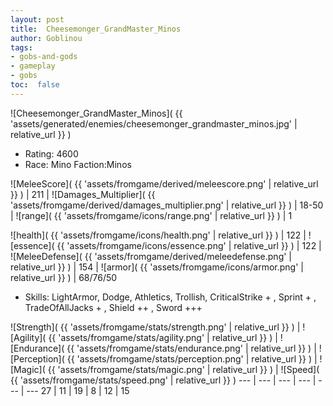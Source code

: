 ```yaml
---
layout: post
title:  Cheesemonger_GrandMaster_Minos
author: Goblinou
tags:
- gobs-and-gods
- gameplay
- gobs
toc:  false
---
```


![Cheesemonger_GrandMaster_Minos]( {{ 'assets/generated/enemies/cheesemonger_grandmaster_minos.jpg' | relative_url }} )
- Rating: 4600
- Race: Mino  Faction:Minos

![MeleeScore]( {{ 'assets/fromgame/derived/meleescore.png' | relative_url }} ) | 211 | ![Damages_Multiplier]( {{ 'assets/fromgame/derived/damages_multiplier.png' | relative_url }} ) | 18-50 | ![range]( {{ 'assets/fromgame/icons/range.png' | relative_url }} ) | 1


![health]( {{ 'assets/fromgame/icons/health.png' | relative_url }} ) | 122 | ![essence]( {{ 'assets/fromgame/icons/essence.png' | relative_url }} ) | 122 | ![MeleeDefense]( {{ 'assets/fromgame/derived/meleedefense.png' | relative_url }} ) | 154 | ![armor]( {{ 'assets/fromgame/icons/armor.png' | relative_url }} ) | 68/76/50

* Skills: LightArmor, Dodge, Athletics, Trollish, CriticalStrike + , Sprint + , TradeOfAllJacks + , Shield ++ , Sword +++ 

![Strength]( {{ 'assets/fromgame/stats/strength.png' | relative_url }} ) | ![Agility]( {{ 'assets/fromgame/stats/agility.png' | relative_url }} ) | ![Endurance]( {{ 'assets/fromgame/stats/endurance.png' | relative_url }} ) | ![Perception]( {{ 'assets/fromgame/stats/perception.png' | relative_url }} ) | ![Magic]( {{ 'assets/fromgame/stats/magic.png' | relative_url }} ) | ![Speed]( {{ 'assets/fromgame/stats/speed.png' | relative_url }} )
--- | --- | --- | --- | --- | ---
27 | 11 | 19 | 8 | 12 | 15
